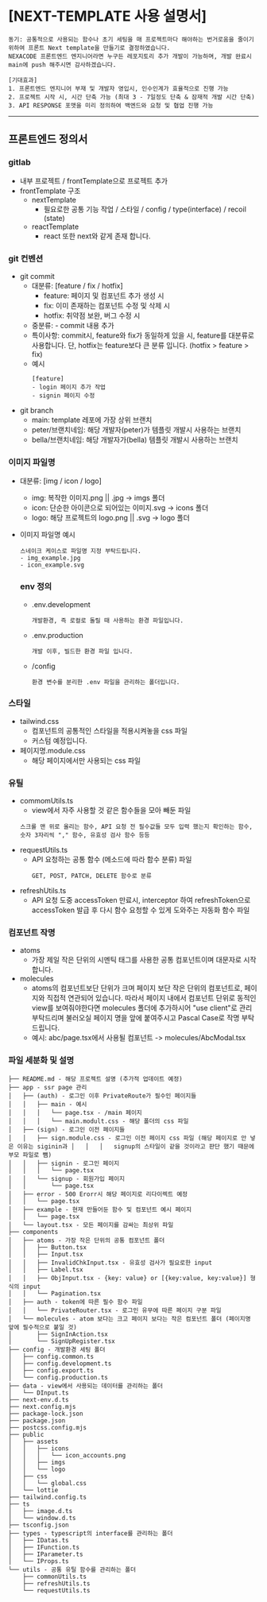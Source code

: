 # [NEXT-TEMPLATE 사용 설명서]

```
동기: 공통적으로 사용되는 함수나 초기 세팅을 매 프로젝트마다 해야하는 번거로움을 줄이기 위하여 프론트 Next template을 만들기로 결정하였습니다.
NEXACODE 프론트엔드 엔지니어라면 누구든 레포지토리 추가 개발이 가능하며, 개발 완료시 main에 push 해주시면 감사하겠습니다.

[기대효과]
1. 프론트엔드 엔지니어 부재 및 개발자 영입시, 인수인계가 효율적으로 진행 가능
2. 프로젝트 시작 시, 시간 단축 가능 (최대 3 - 7일정도 단축 & 잠재적 개발 시간 단축)
3. API RESPONSE 포맷을 미리 정의하여 백엔드와 요청 및 협업 진행 가능
```

---

## 프론트엔드 정의서

### gitlab

- 내부 프로젝트 / frontTemplate으로 프로젝트 추가
- frontTemplate 구조
  - nextTemplate
    - 필요로한 공통 기능 작업 / 스타일 / config / type(interface) / recoil (state)
  - reactTemplate
    - react 또한 next와 같게 존재 합니다.

### git 컨벤션

- git commit
  - 대분류: [feature / fix / hotfix]
    - feature: 페이지 및 컴포넌트 추가 생성 시
    - fix: 이미 존재하는 컴포넌트 수정 및 삭제 시
    - hotfix: 취약점 보완, 버그 수정 시
  - 중분류: - commit 내용 추가
  - 특이사항: commit시, feature와 fix가 동일하게 있을 시, feature를 대분류로 사용합니다. 단, hotfix는 feature보다 큰 분류 입니다. (hotfix > feature > fix)
  - 예시
    ```
    [feature]
    - login 페이지 추가 작업
    - signin 페이지 수정
    ```
- git branch
  - main: template 레포에 가장 상위 브랜치
  - peter/브랜치네임: 해당 개발자(peter)가 템플릿 개발시 사용하는 브랜치
  - bella/브랜치네임: 해당 개발자가(bella) 템플릿 개발시 사용하는 브랜치

### 이미지 파일명

- 대분류: [img / icon / logo]
  - img: 복작한 이미지.png || .jpg -> imgs 폴더
  - icon: 단순한 아이콘으로 되어있는 이미지.svg -> icons 폴더
  - logo: 해당 프로젝트의 logo.png || .svg -> logo 폴더
- 이미지 파일명 예시

  ```
  스네이크 케이스로 파일명 지정 부탁드립니다.
  - img_example.jpg
  - icon_example.svg
  ```

  ### env 정의

  - .env.development
    ```
    개발환경, 즉 로컬로 돌릴 때 사용하는 환경 파일입니다.
    ```
  - .env.production
    ```
    개발 이후, 빌드한 환경 파일 입니다.
    ```
  - /config
    ```
    환경 변수를 분리한 .env 파일을 관리하는 폴더입니다.
    ```

### 스타일

- tailwind.css
  - 컴포넌트의 공통적인 스타일을 적용시켜놓을 css 파일
  - 커스텀 예정입니다.
- 페이지명.module.css
  - 해당 페이지에서만 사용되는 css 파일

### 유틸

- commomUtils.ts
  - view에서 자주 사용할 것 같은 함수들을 모아 빼둔 파일
  ```
  스크롤 맨 위로 올리는 함수, API 요청 전 필수값들 모두 입력 했는지 확인하는 함수, 숫자 3자리씩 "," 함수, 유효성 검사 함수 등등
  ```
- requestUtils.ts
  - API 요청하는 공통 함수 (메소드에 따라 함수 분류) 파일
    ```
    GET, POST, PATCH, DELETE 함수로 분류
    ```
- refreshUtils.ts
  - API 요청 도중 accessToken 만료시, interceptor 하여 refreshToken으로 accessToken 발급 후 다시 함수 요청할 수 있게 도와주는 자동화 함수 파일

### 컴포넌트 작명

- atoms
  - 가장 제일 작은 단위의 시멘틱 태그를 사용한 공통 컴포넌트이며 대문자로 시작합니다.
- molecules
  - atoms의 컴포넌트보단 단위가 크며 페이지 보단 작은 단위의 컴포넌트로, 페이지와 직접적 연관되어 있습니다. 따라서 페이지 내에서 컴포넌트 단위로 동적인 view를 보여줘야한다면 molecules 폴더에 추가하시어 "use client"로 관리 부탁드리며 불러오실 페이지 명을 앞에 붙여주시고 Pascal Case로 작명 부탁드립니다.
  - 예시: abc/page.tsx에서 사용될 컴포넌트 -> molecules/AbcModal.tsx

### 파일 세분화 및 설명

```
├── README.md - 해당 프로젝트 설명 (추가적 업데이트 예정)
├── app - ssr page 관리
│   ├── (auth) - 로그인 이후 PrivateRoute가 필수인 페이지들
│   │   ├── main - 예시
│   │   │   └── page.tsx - /main 페이지
│   │   │   └── main.modult.css - 해당 폴더의 css 파일
│   ├── (sign) - 로그인 이전 페이지들
│   │   ├── sign.module.css - 로그인 이전 페이지 css 파일 (해당 페이지로 안 넣은 이유는 siginin과 │   │   │   signup의 스타일이 같을 것이라고 판단 했기 때문에 부모 파일로 뺌)
│   │   ├── signin - 로그인 페이지
│   │   │   └── page.tsx
│   │   └── signup - 회원가입 페이지
│   │       └── page.tsx
│   ├── error - 500 Erorr시 해당 페이지로 리다이렉트 예정
│   │   └── page.tsx
│   ├── example - 현재 만들어둔 함수 및 컴포넌트 예시 페이지
│   │   └── page.tsx
│   └── layout.tsx - 모든 페이지를 감싸는 최상위 파일
├── components
│   ├── atoms - 가장 작은 단위의 공통 컴포넌트 폴더
│   │   ├── Button.tsx
│   │   ├── Input.tsx
│   │   ├── InvalidChkInput.tsx - 유효성 검사가 필요로한 input
│   │   ├── Label.tsx
│   │   ├── ObjInput.tsx - {key: value} or [{key:value, key:value}] 형식의 input
│   │   └── Pagination.tsx
│   ├── auth - token에 따른 필수 함수 파일
│   │   └── PrivateRouter.tsx - 로그인 유무에 따른 페이지 구분 파일
│   └── molecules - atom 보다는 크고 페이지 보다는 작은 컴포넌트 폴더 (페이지명 앞에 필수적으로 붙일 것)
│       ├── SignInAction.tsx
│       └── SignUpRegister.tsx
├── config - 개발환경 세팅 폴더
│   ├── config.common.ts
│   ├── config.development.ts
│   ├── config.export.ts
│   └── config.production.ts
├── data - view에서 사용되는 데이터를 관리하는 폴더
│   └── DInput.ts
├── next-env.d.ts
├── next.config.mjs
├── package-lock.json
├── package.json
├── postcss.config.mjs
├── public
│   ├── assets
│   │   ├── icons
│   │   │   └── icon_accounts.png
│   │   ├── imgs
│   │   └── logo
│   ├── css
│   │   └── global.css
│   └── lottie
├── tailwind.config.ts
├── ts
│   ├── image.d.ts
│   └── window.d.ts
├── tsconfig.json
├── types - typescript의 interface를 관리하는 폴더
│   ├── IDatas.ts
│   ├── IFunction.ts
│   ├── IParameter.ts
│   └── IProps.ts
└── utils - 공통 유틸 함수를 관리하는 폴더
    ├── commonUtils.ts
    ├── refreshUtils.ts
    └── requestUtils.ts
```
